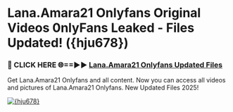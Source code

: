 # Lana.Amara21 Onlyfans Original Videos 0nlyFans Leaked - Files Updated! ({hju678})

<h3>🔴 CLICK HERE 🌐==►► <a href="https://tinyurl.com/ms9xzufz" rel="nofollow">Lana.Amara21 Onlyfans Updated Files</a></h3>

Get Lana.Amara21 Onlyfans and all content. Now you can access all videos and pictures of Lana.Amara21 Onlyfans. New Updated Files 2025!

[![{hju678}](https://i.imgur.com/PQ7UWWw.gif)](https://tinyurl.com/ms9xzufz)